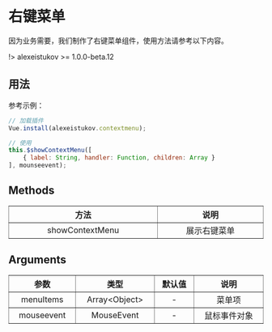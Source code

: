 # 右键菜单

因为业务需要，我们制作了右键菜单组件，使用方法请参考以下内容。

!> alexeistukov >= 1.0.0-beta.12

## 用法

参考示例：

~~~javascript
// 加载插件
Vue.install(alexeistukov.contextmenu);

// 使用
this.$showContextMenu([
    { label: String, handler: Function, children: Array }
], mounseevent);
~~~

## Methods

<table width="100%" cellspacing="0" cellpadding="0" border="1" style="border-collapse: collapse;display: table;text-align: center;">
	<thead>
		<tr>
			<th>方法</th>
			<th>说明</th>
		</tr>
	</thead>
	<tbody>
		<tr>
			<td>showContextMenu</td>
			<td>展示右键菜单</td>
		</tr>
	</tbody>
</table>

## Arguments

<table width="100%" cellspacing="0" cellpadding="0" border="1" style="border-collapse: collapse;display: table;text-align: center;">
	<thead>
		<tr>
			<th>参数</th>
			<th>类型</th>
            <th>默认值</th>
			<th>说明</th>
		</tr>
	</thead>
	<tbody>
		<tr>
			<td>menuItems</td>
			<td>Array&lt;Object&gt;</td>
            <td>-</td>
			<td>菜单项</td>
		</tr>
        <tr>
			<td>mouseevent</td>
			<td>MouseEvent</td>
			<td>-</td>
			<td>鼠标事件对象</td>
		</tr>
	</tbody>
</table>
